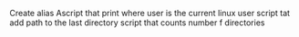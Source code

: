 Create alias
Ascript that print where user is the current linux user
script tat add path to the last directory
script that counts number f directories 
